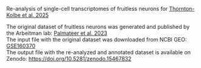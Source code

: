 Re-analysis of single-cell transcriptomes of fruitless neurons for [Thornton-Kolbe et al. 2025](https://doi.org/10.1101/2024.07.17.603956)  

The original dataset of fruitless neurons was generated and published by the Arbeitman lab: [Palmateer et al. 2023](https://elifesciences.org/articles/78511)  
The input file with the original dataset was downloaded from NCBI GEO: [GSE160370](https://www.ncbi.nlm.nih.gov/geo/query/acc.cgi?acc=GSE160370)  
The output file with the re-analyzed and annotated dataset is available on Zenodo: https://doi.org/10.5281/zenodo.15467832

